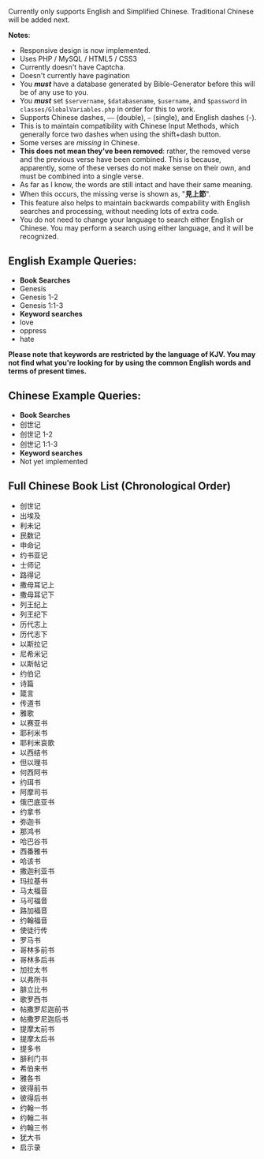 Currently only supports English and Simplified Chinese. Traditional Chinese will be added next.

**Notes**:

 - Responsive design is now implemented.
 - Uses PHP / MySQL / HTML5 / CSS3
 - Currently doesn't have Captcha.
 - Doesn't currently have pagination
 - You ***must*** have a database generated by Bible-Generator before this will be of any use to you.
 - You ***must*** set `$servername`, `$databasename`, `$username`, and `$password` in `classes/GlobalVariables.php` in order for this to work.
 - Supports Chinese dashes, `——` (double),  `—` (single), and English dashes (-). 
  - This is to maintain compatibility with Chinese Input Methods, which generally force two dashes when using the shift+dash button.
 - Some verses are *missing* in Chinese. 
  - **This does not mean they've been removed**: rather, the removed verse and the previous verse have been combined. This is because, apparently, some of these verses do not make sense on their own, and must be combined into a single verse. 
  - As far as I know, the words are still intact and have their same meaning. 
  - When this occurs, the missing verse is shown as, "**見上節**". 
  - This feature also helps to maintain backwards compability with English searches and processing, without needing lots of extra code.
- You do not need to change your language to search either English or Chinese. You may perform a search using either language, and it will be recognized.


## English Example Queries: ##

 - **Book Searches**
  - Genesis 
  - Genesis 1-2
  - Genesis 1:1-3
 - **Keyword searches**
  - love 
  - oppress
  - hate
 
**Please note that keywords are restricted by the language of KJV. You may not find what you're looking for by using the common English words and terms of present times.**
 
## Chinese Example Queries: ##

 - **Book Searches**
  - 创世记 
  - 创世记 1-2
  - 创世记 1:1-3
 - **Keyword searches**
  - Not yet implemented

## Full Chinese Book List (Chronological Order) ##

 - 创世记
 - 出埃及
 - 利未记
 - 民数记
 - 申命记
 - 约书亚记
 - 士师记
 - 路得记
 - 撒母耳记上
 - 撒母耳记下
 - 列王纪上
 - 列王纪下
 - 历代志上
 - 历代志下
 - 以斯拉记
 - 尼希米记
 - 以斯帖记
 - 约伯记
 - 诗篇
 - 箴言
 - 传道书
 - 雅歌
 - 以赛亚书
 - 耶利米书
 - 耶利米哀歌
 - 以西结书
 - 但以理书
 - 何西阿书
 - 约珥书
 - 阿摩司书
 - 俄巴底亚书
 - 约拿书
 - 弥迦书
 - 那鸿书
 - 哈巴谷书
 - 西番雅书
 - 哈该书
 - 撒迦利亚书
 - 玛拉基书
 - 马太福音
 - 马可福音
 - 路加福音
 - 约翰福音
 - 使徒行传
 - 罗马书
 - 哥林多前书
 - 哥林多后书
 - 加拉太书
 - 以弗所书
 - 腓立比书
 - 歌罗西书
 - 帖撒罗尼迦前书
 - 帖撒罗尼迦后书
 - 提摩太前书
 - 提摩太后书
 - 提多书
 - 腓利门书
 - 希伯来书
 - 雅各书
 - 彼得前书
 - 彼得后书
 - 约翰一书
 - 约翰二书
 - 约翰三书
 - 犹大书
 - 启示录
